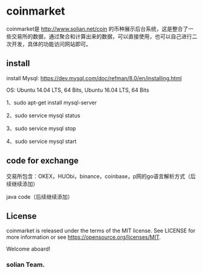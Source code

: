 # coinmarket

coinmarket是 http://www.solian.net/coin 的币种展示后台系统，这是整合了一些交易所的数据，通过聚合和计算出来的数据，可以直接使用，也可以自己进行二次开发，具体的功能访问网站即可。

## install

install Mysql: https://dev.mysql.com/doc/refman/8.0/en/installing.html

OS: Ubuntu 14.04 LTS, 64 Bits, Ubuntu 16.04 LTS, 64 Bits

1、sudo apt-get install mysql-server

2、sudo service mysql status

3、sudo service mysql stop

4、sudo service mysql start

## code for exchange

交易所包含：OKEX，HUObi，binance，coinbase，p网的go语言解析方式（后续继续添加）

java code（后续继续添加）

## License

coinmarket is released under the terms of the MIT license. See LICENSE for more information or see https://opensource.org/licenses/MIT.

Welcome aboard!

### solian Team.



